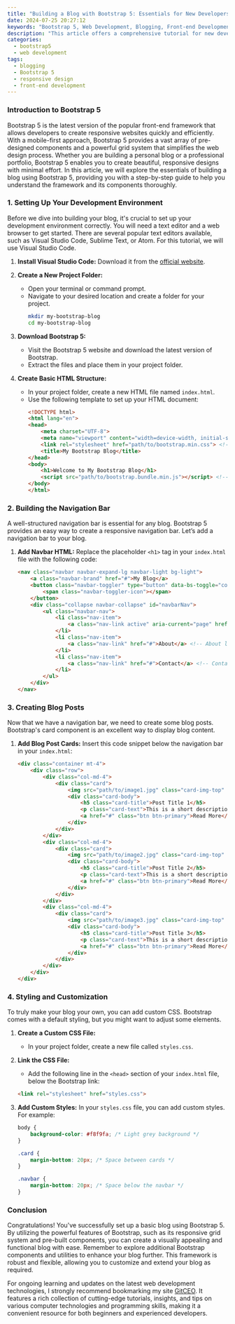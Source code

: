 ```yaml
---
title: "Building a Blog with Bootstrap 5: Essentials for New Developers"
date: 2024-07-25 20:27:12
keywords: "Bootstrap 5, Web Development, Blogging, Front-end Development, Responsive Design"
description: "This article offers a comprehensive tutorial for new developers on building a blog using Bootstrap 5. We will explore key concepts, provide step-by-step instructions, and discuss best practices to help you create an engaging and responsive blog. By following this guide, you will learn how to utilize Bootstrap 5's powerful components to enhance your web development skills and create a blog that stands out. From setting up your development environment to deploying your finished project, each section is designed to give you clear insights and actionable steps to ensure your success in building a blog that not only looks great but also functions smoothly."
categories:
  - bootstrap5
  - web development
tags:
  - blogging
  - Bootstrap 5
  - responsive design
  - front-end development
---
```


### Introduction to Bootstrap 5

Bootstrap 5 is the latest version of the popular front-end framework that allows developers to create responsive websites quickly and efficiently. With a mobile-first approach, Bootstrap 5 provides a vast array of pre-designed components and a powerful grid system that simplifies the web design process. Whether you are building a personal blog or a professional portfolio, Bootstrap 5 enables you to create beautiful, responsive designs with minimal effort. In this article, we will explore the essentials of building a blog using Bootstrap 5, providing you with a step-by-step guide to help you understand the framework and its components thoroughly.

<!-- more -->

### 1. Setting Up Your Development Environment

Before we dive into building your blog, it's crucial to set up your development environment correctly. You will need a text editor and a web browser to get started. There are several popular text editors available, such as Visual Studio Code, Sublime Text, or Atom. For this tutorial, we will use Visual Studio Code.

1. **Install Visual Studio Code:** Download it from the [official website](https://code.visualstudio.com/).

2. **Create a New Project Folder:**
   - Open your terminal or command prompt.
   - Navigate to your desired location and create a folder for your project.
     ```bash
     mkdir my-bootstrap-blog
     cd my-bootstrap-blog
     ```

3. **Download Bootstrap 5:**
   - Visit the Bootstrap 5 website and download the latest version of Bootstrap.
   - Extract the files and place them in your project folder.

4. **Create Basic HTML Structure:**
   - In your project folder, create a new HTML file named `index.html`.
   - Use the following template to set up your HTML document:
     ```html
     <!DOCTYPE html>
     <html lang="en">
     <head>
         <meta charset="UTF-8">
         <meta name="viewport" content="width=device-width, initial-scale=1.0">
         <link rel="stylesheet" href="path/to/bootstrap.min.css"> <!-- Replace with actual path -->
         <title>My Bootstrap Blog</title>
     </head>
     <body>
         <h1>Welcome to My Bootstrap Blog</h1>
         <script src="path/to/bootstrap.bundle.min.js"></script> <!-- Replace with actual path -->
     </body>
     </html>
     ```

### 2. Building the Navigation Bar

A well-structured navigation bar is essential for any blog. Bootstrap 5 provides an easy way to create a responsive navigation bar. Let’s add a navigation bar to your blog.

1. **Add Navbar HTML:**
   Replace the placeholder `<h1>` tag in your `index.html` file with the following code:
   ```html
   <nav class="navbar navbar-expand-lg navbar-light bg-light">
       <a class="navbar-brand" href="#">My Blog</a>
       <button class="navbar-toggler" type="button" data-bs-toggle="collapse" data-bs-target="#navbarNav" aria-controls="navbarNav" aria-expanded="false" aria-label="Toggle navigation">
           <span class="navbar-toggler-icon"></span>
       </button>
       <div class="collapse navbar-collapse" id="navbarNav">
           <ul class="navbar-nav">
               <li class="nav-item">
                   <a class="nav-link active" aria-current="page" href="#">Home</a> <!-- Home link -->
               </li>
               <li class="nav-item">
                   <a class="nav-link" href="#">About</a> <!-- About link -->
               </li>
               <li class="nav-item">
                   <a class="nav-link" href="#">Contact</a> <!-- Contact link -->
               </li>
           </ul>
       </div>
   </nav>
   ```

### 3. Creating Blog Posts

Now that we have a navigation bar, we need to create some blog posts. Bootstrap's card component is an excellent way to display blog content.

1. **Add Blog Post Cards:**
   Insert this code snippet below the navigation bar in your `index.html`:
   ```html
   <div class="container mt-4">
       <div class="row">
           <div class="col-md-4">
               <div class="card">
                   <img src="path/to/image1.jpg" class="card-img-top" alt="Post Image"> <!-- Replace with actual path -->
                   <div class="card-body">
                       <h5 class="card-title">Post Title 1</h5>
                       <p class="card-text">This is a short description of the blog post.</p>
                       <a href="#" class="btn btn-primary">Read More</a>
                   </div>
               </div>
           </div>
           <div class="col-md-4">
               <div class="card">
                   <img src="path/to/image2.jpg" class="card-img-top" alt="Post Image"> <!-- Replace with actual path -->
                   <div class="card-body">
                       <h5 class="card-title">Post Title 2</h5>
                       <p class="card-text">This is a short description of the blog post.</p>
                       <a href="#" class="btn btn-primary">Read More</a>
                   </div>
               </div>
           </div>
           <div class="col-md-4">
               <div class="card">
                   <img src="path/to/image3.jpg" class="card-img-top" alt="Post Image"> <!-- Replace with actual path -->
                   <div class="card-body">
                       <h5 class="card-title">Post Title 3</h5>
                       <p class="card-text">This is a short description of the blog post.</p>
                       <a href="#" class="btn btn-primary">Read More</a>
                   </div>
               </div>
           </div>
       </div>
   </div>
   ```

### 4. Styling and Customization

To truly make your blog your own, you can add custom CSS. Bootstrap comes with a default styling, but you might want to adjust some elements. 

1. **Create a Custom CSS File:**
   - In your project folder, create a new file called `styles.css`.

2. **Link the CSS File:**
   - Add the following line in the `<head>` section of your `index.html` file, below the Bootstrap link:
   ```html
   <link rel="stylesheet" href="styles.css">
   ```

3. **Add Custom Styles:**
   In your `styles.css` file, you can add custom styles. For example:
   ```css
   body {
       background-color: #f8f9fa; /* Light grey background */
   }

   .card {
       margin-bottom: 20px; /* Space between cards */
   }

   .navbar {
       margin-bottom: 20px; /* Space below the navbar */
   }
   ```

### Conclusion

Congratulations! You've successfully set up a basic blog using Bootstrap 5. By utilizing the powerful features of Bootstrap, such as its responsive grid system and pre-built components, you can create a visually appealing and functional blog with ease. Remember to explore additional Bootstrap components and utilities to enhance your blog further. This framework is robust and flexible, allowing you to customize and extend your blog as required. 

For ongoing learning and updates on the latest web development technologies, I strongly recommend bookmarking my site [GitCEO](https://gitceo.com). It features a rich collection of cutting-edge tutorials, insights, and tips on various computer technologies and programming skills, making it a convenient resource for both beginners and experienced developers.
